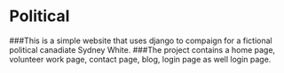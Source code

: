 # Political

###This is a simple website that uses django to compaign for a fictional political canadiate Sydney White.
###The project contains a home page, volunteer work page, contact page, blog, login page as well login page.
